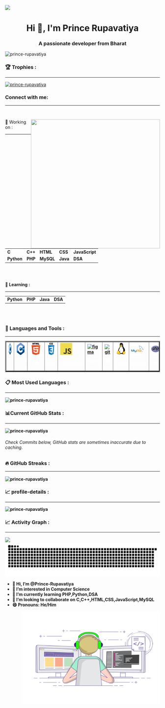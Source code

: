 <img src = "https://capsule-render.vercel.app/api?type=waving&height=300&color=gradient&text=Prince%20Rupavatiya&textBg=false&reversal=false&animation=scaleIn&descAlignY=52&fontColor=0a0a0a">

<h1 align="center">Hi 👋, I'm Prince Rupavatiya</h1>
<h3 align="center">A passionate developer from Bharat</h3>   
                           
<p align="left"> <img src="https://komarev.com/ghpvc/?username=prince-rupavatiya&label=Profile%20views&color=0e75b6&style=flat" alt="prince-rupavatiya" /> </p>
<h3 align="left">🏆 Trophies : </h3>
<hr></hr>

<!--Trophy-->
<p align="left"> <a href="https://github.com/ryo-ma/github-profile-trophy"><img src="https://github-profile-trophy.vercel.app/?username=prince-rupavatiya&theme=algolia&no-frame=False&row=1&&margin-w=20&no-bg=true" alt="prince-rupavatiya" /></a> </p>

<h3 align="left">Connect with me:</h3> 
<p align="left">
</p>
<hr></hr>

<p align="center">
 <a href="https://www.buymeacoffee.com/prince-rupavatiya" target="_blank"><img alt="" src="https://img.shields.io/badge/Help%20Me-ffdd00?style=for-the-badge&logo=buy-me-a-coffee&logoColor=black" style="vertical-align:center" /></a>
<!--  <a href="https://itsvg.in" target="_blank"><img alt="" src="https://img.shields.io/badge/Portfolio-000?logo=vercel&logoColor=yellow&style=for-the-badge" style="vertical-align:center" /></a> -->
<a href="https://twitter.com/prince-rupavatiya" target="_blank"><img alt="" src="https://img.shields.io/badge/Twitter-000?logo=Twitter&logoColor=1DA1F2&style=for-the-badge" style="vertical-align:center" /></a>
<a href="https://linkedin.com/in/prince26rupavatiya" target="_blank"><img alt="" src="https://img.shields.io/badge/LinkedIn-000?logo=linkedin&logoColor=0A66C2&style=for-the-badge" style="vertical-align:center" /></a>
<a href="https://instagram.com/prince_rupavatiya_26" target="_blank"><img alt="" src="https://img.shields.io/badge/Instagram-000?style=for-the-badge&logo=Instagram&logoColor=E4405F" style="vertical-align:center" /></a></p>


<img src="PrinceRupavatiya.gif" width="420px" height="420px" align="right">


<p align="left">🔭 Working on :</p>
<hr></hr>
<b>
  <table>
    <tr>
      <td>C</td>
      <td>C++</td>
      <td>HTML</td>
      <td>CSS</td>
      <td>JavaScript</td>
    </tr>
    <tr>
      <td>Python</td>
      <td>PHP</td>
      <td>MySQL</td>
      <td>Java</td>
      <td>DSA</td>
    </tr>
  </table>
</p>
<br><br>
  
<p align="left">🌱 Learning :</p>
<hr></hr>
<p><b>
 <table>
   <tr>
     <td>Python</td>
     <td>PHP</td>
     <td>Java</td>
     <td>DSA</td>
   </tr>
 </table>
</b></p> 
<br><br>

<h3 align="left">🚀 Languages and Tools :</h3>
<hr></hr>
<p align="center"> 
  <table border=3>
  <tr>
  <td>
  <a href="https://www.cprogramming.com/" target="_blank" rel="noreferrer"> <img src="https://raw.githubusercontent.com/devicons/devicon/master/icons/c/c-original.svg" alt="c" width="40" height="40"/> </a>
  <p style="color:white">C</p>
  </td>
  <td>
  <a href="https://www.w3schools.com/cpp/" target="_blank" rel="noreferrer"> <img src="https://raw.githubusercontent.com/devicons/devicon/master/icons/cplusplus/cplusplus-original.svg" alt="cplusplus" width="40" height="40"/> </a> 
  <p style="color:white">C++</p>
  </td>
  <td>
  <a href="https://www.w3.org/html/" target="_blank" rel="noreferrer"> <img src="https://raw.githubusercontent.com/devicons/devicon/master/icons/html5/html5-original-wordmark.svg" alt="html5" width="40" height="40"/> </a>
  <p style="color:white">HTML</p>
  </td>
  <td>
  <a href="https://www.w3schools.com/css/" target="_blank" rel="noreferrer"> <img src="https://raw.githubusercontent.com/devicons/devicon/master/icons/css3/css3-original-wordmark.svg" alt="css3" width="40" height="40"/> </a>
  <p style="color:white">CSS</p>
  </td>
  <td>
  <a href="https://developer.mozilla.org/en-US/docs/Web/JavaScript" target="_blank" rel="noreferrer"> <img src="https://raw.githubusercontent.com/devicons/devicon/master/icons/javascript/javascript-original.svg" alt="javascript" width="40" height="40"/></a> 
  <p style="color:white">JavaScript</p>
  </td>
  <td>
  <a href="https://www.figma.com/" target="_blank" rel="noreferrer"> <img src="https://www.vectorlogo.zone/logos/figma/figma-icon.svg" alt="figma" width="40" height="40"/> </a> 
  <p style="color:white">Figma</p>
  </td>
  <td>
  <a href="https://git-scm.com/" target="_blank" rel="noreferrer"> <img src="https://www.vectorlogo.zone/logos/git-scm/git-scm-icon.svg" alt="git" width="40" height="40"/> </a> 
  <p style="color:white">Git</p>
  </td>
  <td>
  <a href="https://www.linux.org/" target="_blank" rel="noreferrer"> <img src="https://raw.githubusercontent.com/devicons/devicon/master/icons/linux/linux-original.svg" alt="linux" width="40" height="40"/> </a> 
  <p style="color:white">Linux</p>
  </td>
  <td>
  <a href="https://www.mysql.com/" target="_blank" rel="noreferrer"> <img src="https://raw.githubusercontent.com/devicons/devicon/master/icons/mysql/mysql-original-wordmark.svg" alt="mysql" width="40" height="40"/> </a>
  <p style="color:white">MySQL</p>
  </td>
  <td>
  <a href="https://www.php.net" target="_blank" rel="noreferrer"> <img src="https://raw.githubusercontent.com/devicons/devicon/master/icons/php/php-original.svg" alt="php" width="40" height="40"/> </a> 
  <p style="color:white">PHP</p>
  </td>
  <td>
  <a href="https://www.python.org" target="_blank" rel="noreferrer"> <img src="https://raw.githubusercontent.com/devicons/devicon/master/icons/python/python-original.svg" alt="python" width="40" height="40"/> </a>
  <p style="color:white">Python</p>
  </td>
  </tr>
  </table>
</p>

<h3 align="left">📋 Most Used Languages :</h3>
<hr></hr>
<p><img align="center" src="https://github-readme-stats.vercel.app/api/top-langs?username=prince-rupavatiya&show_icons=true&locale=en&layout=compact&hide_border=true&theme=transparent&count_private=true&margin-h=10&include_all_commits=true" alt="prince-rupavatiya" /></p>

<h3 align="left">📊Current GitHub Stats :</h3>
<hr></hr>
<p><img align="center" src="https://github-readme-stats.vercel.app/api?username=prince-rupavatiya&show_icons=true&hide_border=true&theme=transparent&locale=en" alt="prince-rupavatiya" /></p>
<h6 align="left"> Check Commits below, GitHub stats are sometimes inaccurate due to caching.</h6>

<h3 align="left">🔥 GitHub Streaks :</h3>
<hr></hr>
<p><img align="center" src="https://github-readme-streak-stats.herokuapp.com/?user=prince-rupavatiya&hide_border=true&theme=transparent&locale=en" alt="prince-rupavatiya" /></p>

<h3 align="left">📈 profile-details :</h3>
<hr></hr>
<img src="http://github-profile-summary-cards.vercel.app/api/cards/profile-details?username=Prince-Rupavatiya&theme=transparent" alt="prince-rupavatiya" />

<!--Graph-->
<h3 align="left">📈 Activity Graph :</h3>
<hr></hr>
<img align="center" src="https://github-readme-activity-graph.vercel.app/graph?username=Prince-Rupavatiya&color=55ce57&line=0911fb&theme=github-dark&bg_color=transparent&point=a8b3d7&area=true&hide_border=true">


<!-- Snake Game -->
 <img src="Prince-Rupavatiya_Snake-Game.svg" alt="">

- 👋 Hi, I’m @Prince-Rupavatiya
- 👀 I’m interested in Computer Science
- 🌱 I’m currently learning PHP,Python,DSA
- 💞️ I’m looking to collaborate on C,C++,HTML,CSS,JavaScript,MySQL
- 😄 Pronouns: He/Him
<!-- GIF -->
<img align="right" height="300" width="450" top="0" src="https://raw.githubusercontent.com/mikonoid/mikonoid/main/images/gifs/coder3.gif" />


<!---
Prince-Rupavatiya/Prince-Rupavatiya is a ✨ special ✨ repository because its `README.md` (this file) appears on your GitHub profile.
You can click the Preview link to take a look at your changes.
--->
